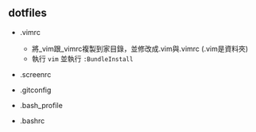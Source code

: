 ## dotfiles

*   .vimrc

    *   將_vim跟_vimrc複製到家目錄，並修改成.vim與.vimrc (.vim是資料夾)
    *   執行 `vim` 並執行 `:BundleInstall`

*   .screenrc
*   .gitconfig
*   .bash_profile
*   .bashrc
